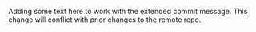 Adding some text here to work with the extended commit message. This change will conflict with prior changes to the remote repo.